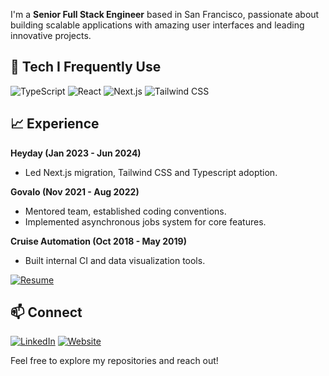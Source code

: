 I'm a **Senior Full Stack Engineer** based in San Francisco, passionate about building scalable applications with amazing user interfaces and leading innovative projects.

## 🚀 Tech I Frequently Use

![TypeScript](https://img.shields.io/badge/-TypeScript-3178C6?logo=typescript&logoColor=white&style=flat)
![React](https://img.shields.io/badge/-React-61DAFB?logo=react&logoColor=black&style=flat)
![Next.js](https://img.shields.io/badge/-Next.js-000000?logo=next.js&logoColor=white&style=flat)
![Tailwind CSS](https://img.shields.io/badge/-Tailwind%20CSS-38B2AC?logo=tailwind-css&logoColor=white&style=flat)

## 📈 Experience

**Heyday (Jan 2023 - Jun 2024)**
-  Led Next.js migration, Tailwind CSS and Typescript adoption.

**Govalo (Nov 2021 - Aug 2022)**
-  Mentored team, established coding conventions.
- Implemented asynchronous jobs system for core features.

**Cruise Automation (Oct 2018 - May 2019)**
-  Built internal CI and data visualization tools.

[![Resume](https://img.shields.io/badge/-View%20My%20Full%20Resume-4CAF50?logo=read-the-docs&logoColor=white&style=flat)](https://standardresume.co/r/nickradford)

## 📫 Connect

[![LinkedIn](https://img.shields.io/badge/-LinkedIn-0077B5?logo=linkedin&logoColor=white&style=flat)](https://linkedin.com/in/nickradford)
[![Website](https://img.shields.io/badge/-Website-000000?logo=google-chrome&logoColor=white&style=flat)](https://nickradford.dev)

Feel free to explore my repositories and reach out!
